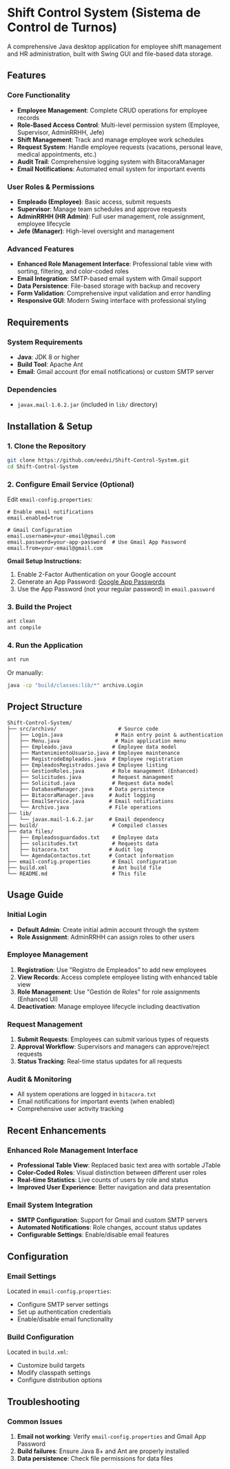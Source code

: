 # Shift Control System (Sistema de Control de Turnos)

A comprehensive Java desktop application for employee shift management and HR administration, built with Swing GUI and file-based data storage.

## Features

### Core Functionality
- **Employee Management**: Complete CRUD operations for employee records
- **Role-Based Access Control**: Multi-level permission system (Employee, Supervisor, AdminRRHH, Jefe)
- **Shift Management**: Track and manage employee work schedules
- **Request System**: Handle employee requests (vacations, personal leave, medical appointments, etc.)
- **Audit Trail**: Comprehensive logging system with BitacoraManager
- **Email Notifications**: Automated email system for important events

### User Roles & Permissions
- **Empleado (Employee)**: Basic access, submit requests
- **Supervisor**: Manage team schedules and approve requests
- **AdminRRHH (HR Admin)**: Full user management, role assignment, employee lifecycle
- **Jefe (Manager)**: High-level oversight and management

### Advanced Features
- **Enhanced Role Management Interface**: Professional table view with sorting, filtering, and color-coded roles
- **Email Integration**: SMTP-based email system with Gmail support
- **Data Persistence**: File-based storage with backup and recovery
- **Form Validation**: Comprehensive input validation and error handling
- **Responsive GUI**: Modern Swing interface with professional styling

## Requirements

### System Requirements
- **Java**: JDK 8 or higher
- **Build Tool**: Apache Ant
- **Email**: Gmail account (for email notifications) or custom SMTP server

### Dependencies
- `javax.mail-1.6.2.jar` (included in `lib/` directory)

## Installation & Setup

### 1. Clone the Repository
```bash
git clone https://github.com/eedvi/Shift-Control-System.git
cd Shift-Control-System
```

### 2. Configure Email Service (Optional)
Edit `email-config.properties`:
```properties
# Enable email notifications
email.enabled=true

# Gmail Configuration
email.username=your-email@gmail.com
email.password=your-app-password  # Use Gmail App Password
email.from=your-email@gmail.com
```

**Gmail Setup Instructions:**
1. Enable 2-Factor Authentication on your Google account
2. Generate an App Password: [Google App Passwords](https://myaccount.google.com/apppasswords)
3. Use the App Password (not your regular password) in `email.password`

### 3. Build the Project
```bash
ant clean
ant compile
```

### 4. Run the Application
```bash
ant run
```

Or manually:
```bash
java -cp "build/classes:lib/*" archivo.Login
```

## Project Structure

```
Shift-Control-System/
├── src/archivo/                    # Source code
│   ├── Login.java                 # Main entry point & authentication
│   ├── Menu.java                  # Main application menu
│   ├── Empleado.java             # Employee data model
│   ├── MantenimientoUsuario.java # Employee maintenance
│   ├── RegistrodeEmpleados.java  # Employee registration
│   ├── EmpleadosRegistrados.java # Employee listing
│   ├── GestionRoles.java         # Role management (Enhanced)
│   ├── Solicitudes.java          # Request management
│   ├── Solicitud.java            # Request data model
│   ├── DatabaseManager.java     # Data persistence
│   ├── BitacoraManager.java     # Audit logging
│   ├── EmailService.java        # Email notifications
│   └── Archivo.java             # File operations
├── lib/
│   └── javax.mail-1.6.2.jar     # Email dependency
├── build/                        # Compiled classes
├── data files/
│   ├── Empleadosguardados.txt    # Employee data
│   ├── solicitudes.txt           # Requests data
│   ├── bitacora.txt             # Audit log
│   └── AgendaContactos.txt      # Contact information
├── email-config.properties       # Email configuration
├── build.xml                     # Ant build file
└── README.md                     # This file
```

## Usage Guide

### Initial Login
- **Default Admin**: Create initial admin account through the system
- **Role Assignment**: AdminRRHH can assign roles to other users

### Employee Management
1. **Registration**: Use "Registro de Empleados" to add new employees
2. **View Records**: Access complete employee listing with enhanced table view
3. **Role Management**: Use "Gestión de Roles" for role assignments (Enhanced UI)
4. **Deactivation**: Manage employee lifecycle including deactivation

### Request Management
1. **Submit Requests**: Employees can submit various types of requests
2. **Approval Workflow**: Supervisors and managers can approve/reject requests
3. **Status Tracking**: Real-time status updates for all requests

### Audit & Monitoring
- All system operations are logged in `bitacora.txt`
- Email notifications for important events (when enabled)
- Comprehensive user activity tracking

## Recent Enhancements

### Enhanced Role Management Interface
- **Professional Table View**: Replaced basic text area with sortable JTable
- **Color-Coded Roles**: Visual distinction between different user roles
- **Real-time Statistics**: Live counts of users by role and status
- **Improved User Experience**: Better navigation and data presentation

### Email System Integration
- **SMTP Configuration**: Support for Gmail and custom SMTP servers
- **Automated Notifications**: Role changes, account status updates
- **Configurable Settings**: Enable/disable email features

## Configuration

### Email Settings
Located in `email-config.properties`:
- Configure SMTP server settings
- Set up authentication credentials
- Enable/disable email functionality

### Build Configuration
Located in `build.xml`:
- Customize build targets
- Modify classpath settings
- Configure distribution options

## Troubleshooting

### Common Issues
1. **Email not working**: Verify `email-config.properties` and Gmail App Password
2. **Build failures**: Ensure Java 8+ and Ant are properly installed
3. **Data persistence**: Check file permissions for data files
